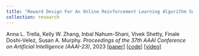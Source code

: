 ```yaml
---
title: "Reward Design For An Online Reinforcement Learning Algorithm Supporting Oral Self-Care"
collection: research
---
```

Anna L. Trella, Kelly W. Zhang, Inbal Nahum-Shani, Vivek Shetty, Finale Doshi-Velez, Susan A. Murphy. *Proceedings of the 37th AAAI Conference on Artificial Intelligence (AAAI-23)*, 2023 [[paper](https://arxiv.org/abs/2208.07406)] [[code](https://github.com/StatisticalReinforcementLearningLab/oralytics_reward_design)] [[video](https://s3.amazonaws.com/pf-user-files-01/u-59356/uploads/2023-01-03/3m63tfw/AAAI-23%20FINAL%20FINAL.mp4)]
